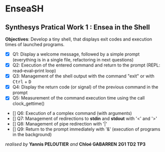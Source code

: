 # EnseaSH

## Synthesys Pratical Work 1 : Ensea in the Shell

**Objectives**: Develop a tiny shell, that displays exit codes and execution times of launched
programs.

- [x] Q1: Display a welcome message, followed by a simple prompt (everything is in a single file, refactoring in next questions)
- [x] Q2: Execution of the entered command and return to the prompt (REPL: read–eval–print
loop)
- [x] Q3: Management of the shell output with the command "exit" or with <kbd>Ctrl</kbd> + <kbd>D</kbd>
- [x] Q4: Display the return code (or signal) of the previous command in the prompt
- [x] Q5: Measurement of the command execution time using the call clock_gettime()
- [] Q6: Execution of a complex command (with arguments)
- [] Q7: Management of redirections to **stdin** and **stdout** with '<' and '>'
- [] Q8: Management of pipe redirection with '|'
- [] Q9: Return to the prompt immediately with '&' (execution of programs in the background)

*realised by* **Yannis PELOUTIER** *and* **Chloé GABARREN** **2G1 TD2 TP3**